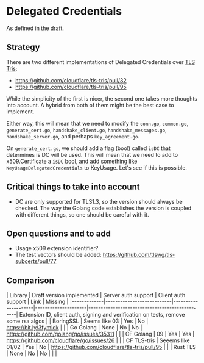 # Delegated Credentials

As defined in the [draft](https://tools.ietf.org/html/draft-ietf-tls-subcerts-09).

## Strategy

There are two different implementations of Delegated Credentials over [TLS Tris](https://github.com/cloudflare/tls-tris):

* https://github.com/cloudflare/tls-tris/pull/32
* https://github.com/cloudflare/tls-tris/pull/95

While the simplicity of the first is nicer, the second one takes more thoughts
into account. A hybrid from both of them might be the best case to implement.

Either way, this will mean that we need to modify the `conn.go`, `common.go`,
`generate_cert.go`, `handshake_client.go`, `handshake_messages.go`,
`handshake_server.go`, and perhaps `key_agreement.go`.

On `generate_cert.go`, we should add a flag (bool) called `isDC` that determines
is DC will be used. This will mean that we need to add to x509.Certificate a
`isDC` bool, and add something like `KeyUsageDelegatedCredentials` to KeyUsage.
Let's see if this is possible.

## Critical things to take into account

* DC are only supported for TLS1.3, so the version should always be checked.
  The way the Golang code establishes the version is coupled with different
  things, so one should be careful with it.

## Open questions and to add

* Usage x509 extension identifier?
* The test vectors should be added: https://github.com/tlswg/tls-subcerts/pull/77

## Comparison


| Library     | Draft version implemented | Server auth support | Client auth support | Link                                           | Missing |
|-------------|---------------------------|---------------------|---------------------|------------------------------------------------| Extension ID, client auth, signing and verification on tests, remove some rsa algos |
| BoringSSL   | Seems like 03             |     Yes             |     No              |  https://bit.ly/3fymIdk                        | |
| Go Golang   | None                      |     No              |     No              | https://github.com/golang/go/issues/35311      | |
| CF Golang   | 09                        |     Yes             |     Yes             | https://github.com/cloudflare/go/issues/26     | |
| CF TLS-tris | Seeems like 01/02         |     Yes             |     No              | https://github.com/cloudflare/tls-tris/pull/95 | |
| Rust TLS    | None                      |     No              |     No              |                                                | |
